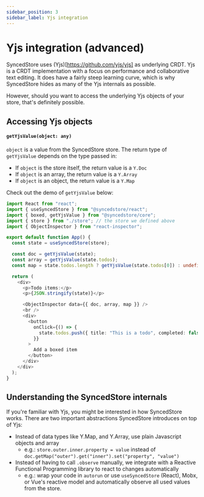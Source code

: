 ```yaml
---
sidebar_position: 3
sidebar_label: Yjs integration
---
```


# Yjs integration (advanced)

SyncedStore uses (Yjs)[https://github.com/yjs/yjs] as underlying CRDT. Yjs is a CRDT implementation with a focus on performance and collaborative text editing. It does have a fairly steep learning curve, which is why SyncedStore hides as many of the Yjs internals as possible.

However, should you want to access the underlying Yjs objects of your store, that's definitely possible.

## Accessing Yjs objects

#### `getYjsValue(object: any)`

`object` is a value from the SyncedStore store. The return type of `getYjsValue` depends on the type passed in:

- If `object` is the store itself, the return value is a `Y.Doc`
- If `object` is an array, the return value is a `Y.Array`
- If `object` is an object, the return value is a `Y.Map`

Check out the demo of `getYjsValue` below:

```typescript live
import React from "react";
import { useSyncedStore } from "@syncedstore/react";
import { boxed, getYjsValue } from "@syncedstore/core";
import { store } from "./store"; // the store we defined above
import { ObjectInspector } from "react-inspector";

export default function App() {
  const state = useSyncedStore(store);

  const doc = getYjsValue(state);
  const array = getYjsValue(state.todos);
  const map = state.todos.length ? getYjsValue(state.todos[0]) : undefined;

  return (
    <div>
      <p>Todo items:</p>
      <p>{JSON.stringify(state)}</p>

      <ObjectInspector data={{ doc, array, map }} />
      <br />
      <div>
        <button
          onClick={() => {
            state.todos.push({ title: "This is a todo", completed: false });
          }}
        >
          Add a boxed item
        </button>
      </div>
    </div>
  );
}
```

## Understanding the SyncedStore internals

If you're familiar with Yjs, you might be interested in how SyncedStore works. There are two important abstractions SyncedStore introduces on top of Yjs:

- Instead of data types like Y.Map, and Y.Array, use plain Javascript objects and array
  - e.g.: `store.outer.inner.property = value` instead of `doc.getMap("outer").get("inner").set("property", "value")`
- Instead of having to call `.observe` manually, we integrate with a Reactive Functional Programming library to react to changes automatically
  - e.g.: wrap your code in `autorun` or use `useSyncedStore` (React), Mobx, or Vue's reactive model and automatically observe all used values from the store.
